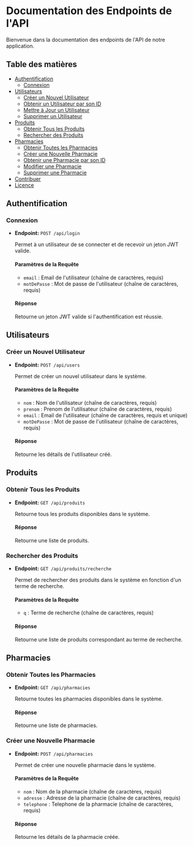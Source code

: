 # Documentation des Endpoints de l'API

Bienvenue dans la documentation des endpoints de l'API de notre application.

## Table des matières

- [Authentification](#authentification)
  - [Connexion](#connexion)
- [Utilisateurs](#utilisateurs)
  - [Créer un Nouvel Utilisateur](#créer-un-nouvel-utilisateur)
  - [Obtenir un Utilisateur par son ID](#obtenir-un-utilisateur-par-son-id)
  - [Mettre à Jour un Utilisateur](#mettre-à-jour-un-utilisateur)
  - [Supprimer un Utilisateur](#supprimer-un-utilisateur)
- [Produits](#produits)
  - [Obtenir Tous les Produits](#obtenir-tous-les-produits)
  - [Rechercher des Produits](#rechercher-des-produits)
- [Pharmacies](#pharmacies)
  - [Obtenir Toutes les Pharmacies](#obtenir-toutes-les-pharmacies)
  - [Créer une Nouvelle Pharmacie](#créer-une-nouvelle-pharmacie)
  - [Obtenir une Pharmacie par son ID](#obtenir-une-pharmacie-par-son-id)
  - [Modifier une Pharmacie](#modifier-une-pharmacie)
  - [Supprimer une Pharmacie](#supprimer-une-pharmacie)
- [Contribuer](#contribuer)
- [Licence](#licence)

## Authentification

### Connexion

- **Endpoint:** `POST /api/login`
  
  Permet à un utilisateur de se connecter et de recevoir un jeton JWT valide.

  #### Paramètres de la Requête
  - `email` : Email de l'utilisateur (chaîne de caractères, requis)
  - `motDePasse` : Mot de passe de l'utilisateur (chaîne de caractères, requis)

  #### Réponse
  Retourne un jeton JWT valide si l'authentification est réussie.

## Utilisateurs

### Créer un Nouvel Utilisateur

- **Endpoint:** `POST /api/users`
  
  Permet de créer un nouvel utilisateur dans le système.

  #### Paramètres de la Requête
  - `nom` : Nom de l'utilisateur (chaîne de caractères, requis)
  - `prenom` : Prenom de l'utilisateur (chaîne de caractères, requis)
  - `email` : Email de l'utilisateur (chaîne de caractères, requis et unique)
  - `motDePasse` : Mot de passe de l'utilisateur (chaîne de caractères, requis)

  #### Réponse
  Retourne les détails de l'utilisateur créé.


## Produits

### Obtenir Tous les Produits

- **Endpoint:** `GET /api/produits`
  
  Retourne tous les produits disponibles dans le système.

  #### Réponse
  Retourne une liste de produits.

### Rechercher des Produits

- **Endpoint:** `GET /api/produits/recherche`
  
  Permet de rechercher des produits dans le système en fonction d'un terme de recherche.

  #### Paramètres de la Requête
  - `q` : Terme de recherche (chaîne de caractères, requis)

  #### Réponse
  Retourne une liste de produits correspondant au terme de recherche.


## Pharmacies

### Obtenir Toutes les Pharmacies

- **Endpoint:** `GET /api/pharmacies`
  
  Retourne toutes les pharmacies disponibles dans le système.

  #### Réponse
  Retourne une liste de pharmacies.

### Créer une Nouvelle Pharmacie

- **Endpoint:** `POST /api/pharmacies`
  
  Permet de créer une nouvelle pharmacie dans le système.

  #### Paramètres de la Requête
  - `nom` : Nom de la pharmacie (chaîne de caractères, requis)
  - `adresse` : Adresse de la pharmacie (chaîne de caractères, requis)
  - `telephone` : Telephone de la pharmacie (chaîne de caractères, requis)

  #### Réponse
  Retourne les détails de la pharmacie créée.

